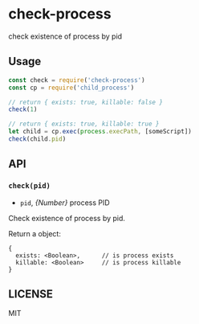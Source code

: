 # check-process

check existence of process by pid

## Usage

```js
const check = require('check-process')
const cp = require('child_process')

// return { exists: true, killable: false }
check(1)

// return { exists: true, killable: true }
let child = cp.exec(process.execPath, [someScript])
check(child.pid)
```

## API

### `check(pid)`

- `pid`, *{Number}* process PID

Check existence of process by pid.

Return a object:

```
{
  exists: <Boolean>,      // is process exists
  killable: <Boolean>     // is process killable
}
```

## LICENSE

MIT